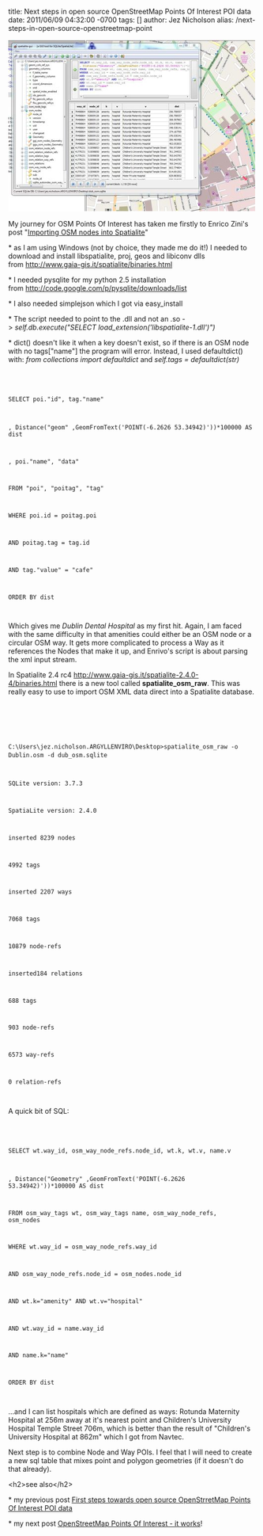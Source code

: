 title: Next steps in open source OpenStreetMap Points Of Interest POI data
date: 2011/06/09 04:32:00 -0700
tags: []
author: Jez Nicholson
alias: /next-steps-in-open-source-openstreetmap-point

<p><div class='p_embed p_image_embed'>
<a href="/media/getfile/files.posterous.com/temp-2011-06-09/BwjEkDbwJIFHuBHyaptfivpzrzgerGwmFGaElobJsfGyEemdbBHpgGuGGavD/fullosm.JPG.scaled1000.jpg"><img alt="Fullosm" height="347" src="/media/getfile/files.posterous.com/temp-2011-06-09/BwjEkDbwJIFHuBHyaptfivpzrzgerGwmFGaElobJsfGyEemdbBHpgGuGGavD/fullosm.JPG.scaled500.jpg" width="500" /></a>
</div>
</p>
<p>My journey for OSM Points Of Interest has taken me firstly to&nbsp;Enrico Zini's post "<a href="http://www.enricozini.org/2010/tips/osm-import-nodes/" title="Importing OSM nodes into Spatialite">Importing OSM nodes into Spatialite</a>"</p>
<p>* as I am using Windows (not by choice, they made me do it!) I needed to download and install libspatialite, proj, geos and libiconv dlls from&nbsp;<a href="http://www.gaia-gis.it/spatialite/binaries.html">http://www.gaia-gis.it/spatialite/binaries.html</a></p>
<p>* I needed pysqlite for my python 2.5 installation from&nbsp;<a href="http://code.google.com/p/pysqlite/downloads/list">http://code.google.com/p/pysqlite/downloads/list</a></p>
<p>* I also needed simplejson which I got via easy_install</p>
<p>* The script needed to point to the .dll and not an .so -&gt;&nbsp;<em>self.db.execute("SELECT load_extension('libspatialite-1.dll')")</em></p>
<p>* dict() doesn't like it when a key doesn't exist, so if there is an OSM node with no tags["name"] the program will error. Instead, I used defaultdict() with:&nbsp;<em>from collections import defaultdict</em>&nbsp;and&nbsp;<em>self.tags = defaultdict(str)</em></p>
<p><code>


SELECT poi."id", tag."name"


, Distance("geom" ,GeomFromText('POINT(-6.2626 53.34942)'))*100000&nbsp;AS dist


, poi."name", "data"


FROM "poi", "poitag", "tag"


WHERE poi.id = poitag.poi   &nbsp;


AND poitag.tag = tag.id   &nbsp;


AND tag."value" = "cafe"


ORDER BY dist


</code></p>
<p>Which gives me <em>Dublin Dental Hospital</em> as my first hit.&nbsp;Again, I am faced with the same difficulty in that amenities could either be an OSM node or a circular OSM way. It gets more complicated to process a Way as it references the Nodes that make it up, and Enrivo's script is about parsing the xml input stream.</p>
<p>In Spatialite 2.4 rc4&nbsp;<a href="http://www.gaia-gis.it/spatialite-2.4.0-4/binaries.html">http://www.gaia-gis.it/spatialite-2.4.0-4/binaries.html</a>&nbsp;there is a new tool called <strong>spatialite_osm_raw</strong>. This was really easy to use to import OSM XML data direct into a Spatialite database.</p>
<p>&nbsp;</p>
<p><code>


C:\Users\jez.nicholson.ARGYLLENVIRO\Desktop&gt;spatialite_osm_raw -o Dublin.osm -d&nbsp;dub_osm.sqlite


SQLite version: 3.7.3


SpatiaLite version: 2.4.0   &nbsp;


inserted 8239 nodes


4992 tags


inserted 2207 ways   &nbsp; &nbsp; &nbsp; &nbsp;


7068 tags   &nbsp; &nbsp; &nbsp; &nbsp;


10879 node-refs


inserted184 relations   &nbsp; &nbsp; &nbsp; &nbsp;


688 tags   &nbsp; &nbsp; &nbsp; &nbsp;


903 node-refs   &nbsp; &nbsp; &nbsp; &nbsp;


6573 way-refs   &nbsp; &nbsp; &nbsp; &nbsp;


0 relation-refs


</code></p>
<p>A quick bit of SQL:</p>
<p><code>


SELECT wt.way_id, osm_way_node_refs.node_id, wt.k, wt.v, name.v


, Distance("Geometry" ,GeomFromText('POINT(-6.2626 53.34942)'))*100000 AS dist


FROM osm_way_tags wt, osm_way_tags name, osm_way_node_refs, osm_nodes


WHERE wt.way_id = osm_way_node_refs.way_id


AND osm_way_node_refs.node_id = osm_nodes.node_id


AND wt.k="amenity" AND wt.v="hospital"


AND wt.way_id = name.way_id


AND name.k="name"


ORDER BY dist   &nbsp;


</code></p>
<p>...and I can list hospitals which are defined as ways: Rotunda Maternity Hospital at 256m away at it's nearest point and Children's University Hospital Temple Street 706m, which is better than the result of "Children's University Hospital at 862m" which I got from Navtec.</p>
<p>Next step is to combine Node and Way POIs. I feel that I will need to create a new sql table that mixes point and polygon geometries (if it doesn't do that already).</p>
<p>&lt;h2&gt;see also&lt;/h2&gt;</p>
<p>* my previous post <a href="http://itsallinthega.me/first-steps-towards-open-source-openstreetmap">First steps towards open source OpenStrretMap Points Of Interest POI data</a></p>
<p>* my next post <a href="http://itsallinthega.me/openstreetmap-points-of-interest-it-works">OpenStreetMap Points Of Interest - it works</a>!</p>
